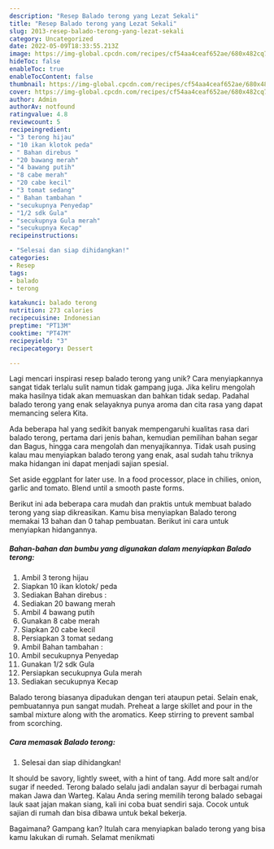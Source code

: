 ```yaml
---
description: "Resep Balado terong yang Lezat Sekali"
title: "Resep Balado terong yang Lezat Sekali"
slug: 2013-resep-balado-terong-yang-lezat-sekali
category: Uncategorized
date: 2022-05-09T18:33:55.213Z
image: https://img-global.cpcdn.com/recipes/cf54aa4ceaf652ae/680x482cq70/balado-terong-foto-resep-utama.jpg
hideToc: false
enableToc: true
enableTocContent: false
thumbnail: https://img-global.cpcdn.com/recipes/cf54aa4ceaf652ae/680x482cq70/balado-terong-foto-resep-utama.jpg
cover: https://img-global.cpcdn.com/recipes/cf54aa4ceaf652ae/680x482cq70/balado-terong-foto-resep-utama.jpg
author: Admin
authorAv: notfound
ratingvalue: 4.8
reviewcount: 5
recipeingredient:
- "3 terong hijau"
- "10 ikan klotok peda"
- " Bahan direbus "
- "20 bawang merah"
- "4 bawang putih"
- "8 cabe merah"
- "20 cabe kecil"
- "3 tomat sedang"
- " Bahan tambahan "
- "secukupnya Penyedap"
- "1/2 sdk Gula"
- "secukupnya Gula merah"
- "secukupnya Kecap"
recipeinstructions:

- "Selesai dan siap dihidangkan!"
categories:
- Resep
tags:
- balado
- terong

katakunci: balado terong 
nutrition: 273 calories
recipecuisine: Indonesian
preptime: "PT13M"
cooktime: "PT47M"
recipeyield: "3"
recipecategory: Dessert

---
```





Lagi mencari inspirasi resep balado terong yang unik? Cara menyiapkannya sangat tidak terlalu sulit namun tidak gampang juga. Jika keliru mengolah maka hasilnya tidak akan memuaskan dan bahkan tidak sedap. Padahal balado terong yang enak selayaknya punya aroma dan cita rasa yang dapat memancing selera Kita.





Ada beberapa hal yang sedikit banyak mempengaruhi kualitas rasa dari balado terong, pertama dari jenis bahan, kemudian pemilihan bahan segar dan Bagus, hingga cara mengolah dan menyajikannya. Tidak usah pusing kalau mau menyiapkan balado terong yang enak,      asal sudah tahu triknya maka hidangan ini dapat menjadi sajian spesial.














Set aside eggplant for later use. In a food processor, place in chilies, onion, garlic and tomato. Blend until a smooth paste forms.






Berikut ini ada beberapa cara mudah dan praktis untuk membuat balado terong yang siap dikreasikan. Kamu bisa menyiapkan Balado terong memakai 13 bahan dan 0 tahap pembuatan. Berikut ini cara untuk menyiapkan hidangannya.

<!--inarticleads1-->

##### Bahan-bahan dan bumbu yang digunakan dalam menyiapkan Balado terong:

1. Ambil 3 terong hijau
1. Siapkan 10 ikan klotok/ peda
1. Sediakan  Bahan direbus :
1. Sediakan 20 bawang merah
1. Ambil 4 bawang putih
1. Gunakan 8 cabe merah
1. Siapkan 20 cabe kecil
1. Persiapkan 3 tomat sedang
1. Ambil  Bahan tambahan :
1. Ambil secukupnya Penyedap
1. Gunakan 1/2 sdk Gula
1. Persiapkan secukupnya Gula merah
1. Sediakan secukupnya Kecap


Balado terong biasanya dipadukan dengan teri ataupun petai. Selain enak, pembuatannya pun sangat mudah. Preheat a large skillet and pour in the sambal mixture along with the aromatics. Keep stirring to prevent sambal from scorching. 

<!--inarticleads2-->

##### Cara memasak Balado terong:


1. Selesai dan siap dihidangkan!

It should be savory, lightly sweet, with a hint of tang. Add more salt and/or sugar if needed. Terong balado selalu jadi andalan sayur di berbagai rumah makan Jawa dan Warteg. Kalau Anda sering memilih terong balado sebagai lauk saat jajan makan siang, kali ini coba buat sendiri saja. Cocok untuk sajian di rumah dan bisa dibawa untuk bekal bekerja. 

Bagaimana? Gampang kan? Itulah cara menyiapkan balado terong yang bisa kamu lakukan di rumah. Selamat menikmati
